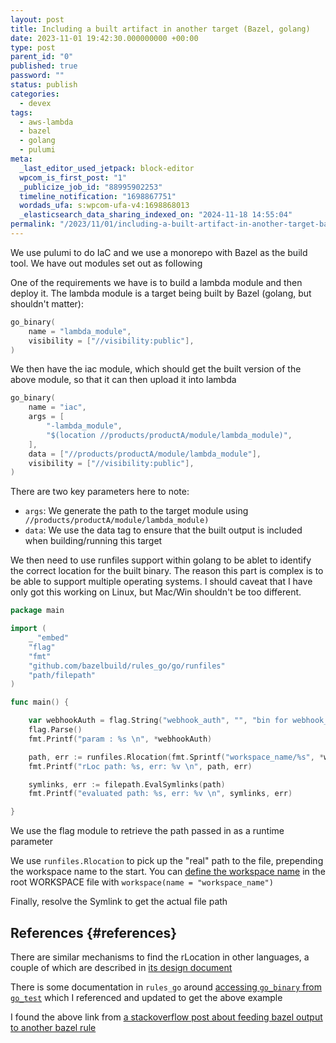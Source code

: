 ```yaml
---
layout: post
title: Including a built artifact in another target (Bazel, golang)
date: 2023-11-01 19:42:30.000000000 +00:00
type: post
parent_id: "0"
published: true
password: ""
status: publish
categories:
  - devex
tags:
  - aws-lambda
  - bazel
  - golang
  - pulumi
meta:
  _last_editor_used_jetpack: block-editor
  wpcom_is_first_post: "1"
  _publicize_job_id: "88995902253"
  timeline_notification: "1698867751"
  wordads_ufa: s:wpcom-ufa-v4:1698868013
  _elasticsearch_data_sharing_indexed_on: "2024-11-18 14:55:04"
permalink: "/2023/11/01/including-a-built-artifact-in-another-target-bazel-golang/"
---
```


We use pulumi to do IaC and we use a monorepo with Bazel as the build tool. We
have out modules set out as following

One of the requirements we have is to build a lambda module and then deploy it.
The lambda module is a target being built by Bazel (golang, but shouldn\'t
matter):

```go
go_binary(
    name = "lambda_module",
    visibility = ["//visibility:public"],
)
```

<!-- more -->

We then have the iac module, which should get the built version of the above
module, so that it can then upload it into lambda

```go
go_binary(
    name = "iac",
    args = [
        "-lambda_module",
        "$(location //products/productA/module/lambda_module)",
    ],
    data = ["//products/productA/module/lambda_module"],
    visibility = ["//visibility:public"],
)
```

There are two key parameters here to note:

- `args`: We generate the path to the target module using
  ` //products/productA/module/lambda_module)`
- `data`: We use the data tag to ensure that the built output is included when
  building/running this target

We then need to use runfiles support within golang to be ablet to identify the
correct location for the built binary. The reason this part is complex is to be
able to support multiple operating systems. I should caveat that I have only got
this working on Linux, but Mac/Win shouldn\'t be too different.

```go
package main

import (
    _ "embed"
    "flag"
    "fmt"
    "github.com/bazelbuild/rules_go/go/runfiles"
    "path/filepath"
)

func main() {

    var webhookAuth = flag.String("webhook_auth", "", "bin for webhook_auth")
    flag.Parse()
    fmt.Printf("param : %s \n", *webhookAuth)

    path, err := runfiles.Rlocation(fmt.Sprintf("workspace_name/%s", *webhookAuth))
    fmt.Printf("rLoc path: %s, err: %v \n", path, err)

    symlinks, err := filepath.EvalSymlinks(path)
    fmt.Printf("evaluated path: %s, err: %v \n", symlinks, err)

}
```

We use the flag module to retrieve the path passed in as a runtime parameter

We use `runfiles.Rlocation` to pick up the \"real\" path to the file, prepending
the workspace name to the start. You can
[define the workspace name](https://bazel.build/rules/lib/globals/workspace#workspace)
in the root WORKSPACE file with `workspace(name = "workspace_name")`

Finally, resolve the Symlink to get the actual file path

## References {#references}

There are similar mechanisms to find the rLocation in other languages, a couple
of which are described in
[its design document](https://docs.google.com/document/d/e/2PACX-1vSDIrFnFvEYhKsCMdGdD40wZRBX3m3aZ5HhVj4CtHPmiXKDCxioTUbYsDydjKtFDAzER5eg7OjJWs3V/pub)

There is some documentation in `rules_go` around
[accessing `go_binary` from `go_test`](https://github.com/bazelbuild/rules_go#how-do-i-access-go_binary-executables-from-go_test)
which I referenced and updated to get the above example

I found the above link from
[a stackoverflow post about feeding bazel output to another bazel rule](https://stackoverflow.com/questions/70193581/feed-bazel-output-to-another-bazel-rule)
